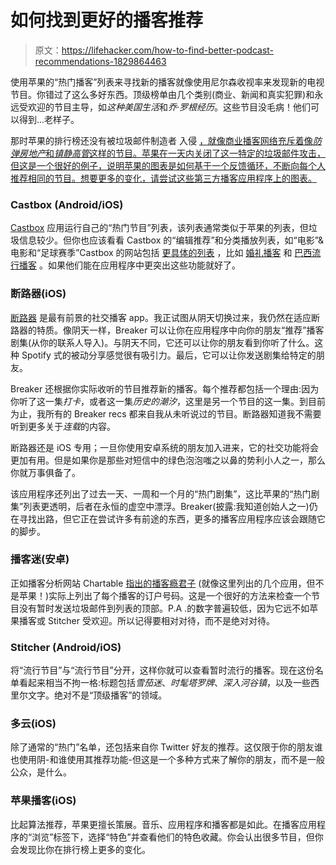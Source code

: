 # 如何找到更好的播客推荐

> 原文：<https://lifehacker.com/how-to-find-better-podcast-recommendations-1829864463>

使用苹果的“热门播客”列表来寻找新的播客就像使用尼尔森收视率来发现新的电视节目。你错过了这么多好东西。顶级榜单由几个类别(商业、新闻和真实犯罪)和永远受欢迎的节目主导，如*这种美国生活*和*乔·罗根经历*。这些节目没毛病！他们可以得到...老样子。



那时苹果的排行榜还没有被垃圾邮件制造者 入侵 [，就像商业播客网络充斥着像*防弹房地产*和*镇静高管*这样的节目。苹果在一天内关闭了这一特定的垃圾邮件攻击，但这是一个很好的例子，说明苹果的图表是如何基于一个反馈循环，不断向每个人推荐相同的节目。想要更多的变化，请尝试这些第三方播客应用程序上的图表。](https://chartable.com/blog/chartbreakers)

### **Castbox (Android/iOS)**

[Castbox](https://castbox.fm/) 应用运行自己的“热门节目”列表，该列表通常类似于苹果的列表，但垃圾信息较少。但你也应该看看 Castbox 的“编辑推荐”和分类播放列表，如“电影”&电影和“足球赛季”Castbox 的网站包括 [更具体的列表](https://castbox.fm/playlist/) ，比如 [婚礼播客](https://castbox.fm/blog/top-10-wedding-podcasts/) 和 [巴西流行播客](https://castbox.fm/blog/the-15-most-popular-brazilian-podcasts-on-castbox/) 。如果他们能在应用程序中更突出这些功能就好了。

### 断路器(iOS)

[断路器](https://www.breaker.audio/) 是最有前景的社交播客 app。我正试图从阴天切换过来，我仍然在适应断路器的特质。像阴天一样，Breaker 可以让你在应用程序中向你的朋友“推荐”播客剧集(从你的联系人导入)。与阴天不同，它还可以让你的朋友看到你听了什么。这种 Spotify 式的被动分享感觉很有吸引力。最后，它可以让你发送剧集给特定的朋友。

Breaker 还根据你实际收听的节目推荐新的播客。每个推荐都包括一个理由:因为你听了这一集*打卡*，或者这一集*历史的潮汐*，这里是另一个节目的这一集。到目前为止，我所有的 Breaker recs 都来自我从未听说过的节目。断路器知道我不需要听到更多关于*连载*的内容。

断路器还是 iOS 专用；一旦你使用安卓系统的朋友加入进来，它的社交功能将会更加有用。但是如果你是那些对短信中的绿色泡泡嗤之以鼻的势利小人之一，那么你就万事俱备了。

该应用程序还列出了过去一天、一周和一个月的“热门剧集”，这比苹果的“热门剧集”列表更透明，后者在永恒的虚空中漂浮。Breaker(披露:我知道创始人之一)仍在寻找出路，但它正在尝试许多有前途的东西，更多的播客应用程序应该会跟随它的脚步。

### **播客迷(安卓)**

正如播客分析网站 Chartable [指出的](https://chartable.com/blog/chartbreakers)[播客瘾君子](https://play.google.com/store/apps/details?id=com.bambuna.podcastaddict&hl=en_US) (就像这里列出的几个应用，但不是苹果！)实际上列出了每个播客的订户号码。这是一个很好的方法来检查一个节目没有暂时发送垃圾邮件到列表的顶部。P.A .的数字普遍较低，因为它远不如苹果播客或 Stitcher 受欢迎。所以记得要相对对待，而不是绝对对待。

### **Stitcher (Android/iOS)**

将“流行节目”与“流行节目”分开，这样你就可以查看暂时流行的播客。现在这份名单看起来相当不拘一格:标题包括*雪茄迷*、*时髦塔罗牌*、*深入河谷镇*，以及一些西里尔文字。绝对不是“顶级播客”的领域。

### 多云(iOS)

除了通常的“热门”名单，还包括来自你 Twitter 好友的推荐。这仅限于你的朋友谁也使用阴-和谁使用其推荐功能-但这是一个多种方式来了解你的朋友，而不是一般公众，是什么。

### 苹果播客(iOS)

比起算法推荐，苹果更擅长策展。音乐、应用程序和播客都是如此。在播客应用程序的“浏览”标签下，选择“特色”并查看他们的特色收藏。你会认出很多节目，但你会发现比你在排行榜上更多的变化。